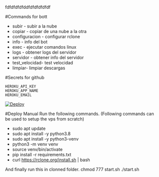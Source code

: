 fdfdfdfdfddfdfdfdfdfdf

#Commands for bott 
- subir - subir a la nube 
- copiar - copiar de una nube a la otra
- configuracion - configurar rclone 
- info - info del bot 
- exec - ejecutar comandos linux 
- logs - obtener logs del servidor 
- servidor - obtener info del servidor
- test_velocidad- test velocidad 
- limpiar- limpiar descargas

#Secrets for github

    HEROKU_API_KEY
    HEROKU_APP_NAME
    HEROKU_EMAIL
    
    
[![Deploy](https://www.herokucdn.com/deploy/button.svg)](https://heroku.com/deploy?template=)    


#Deploy Manual Run the following commands. (Following commands can be used to setup the vps from scratch) 
- sudo apt update 
- sudo apt install -y python3.8 
- sudo apt install -y python3-venv 
- python3 -m venv venv 
- source venv/bin/activate 
- pip install -r requirements.txt 
- curl https://rclone.org/install.sh | bash

And finally run this in clonned folder. chmod 777 start.sh ./start.sh

